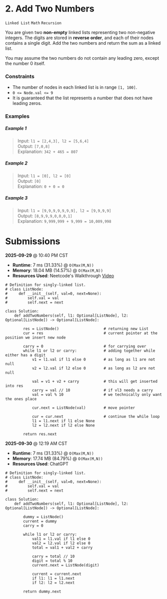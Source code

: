 # 2. Add Two Numbers
`Linked List` `Math` `Recursion`  

You are given two **non-empty** linked lists representing two non-negative integers. The digits are stored in **reverse order**, and each of their nodes contains a single digit. Add the two numbers and return the sum as a linked list. 

You may assume the two numbers do not contain any leading zero, except the number 0 itself.

### Constraints
* The number of nodes in each linked list is in range `[1, 100]`.
* `0 <= Node.val <= 9`
* It is guaranteed that the list represents a number that does not have leading zeros.

### Examples

##### Example 1
> Input: `l1 = [2,4,3], l2 = [5,6,4]`   
> Output: `[7,0,8]`    
> Explanation: `342 + 465 = 807`    

##### Example 2
> Input: `l1 = [0], l2 = [0]`    
> Output: `[0]`    
> Explanation: `0 + 0 = 0`    

##### Example 3
> Input: `l1 = [9,9,9,9,9,9,9], l2 = [9,9,9,9]`    
> Output: `[8,9,9,9,0,0,0,1]`    
> Explanation: `9,999,999 + 9,999 = 10,009,998` 

# Submissions

**2025-09-29** @ 10:40 PM CST   
- **Runtime**: 7 ms (31.33%) @ `O(Max(M,N))` 
- **Memory**: 18.04 MB (14.57%) @ `O(Max(M,N))` 
- **Resources Used**: Neetcode's Walkthrough [Video](https://www.youtube.com/watch?v=wgFPrzTjm7s)

```python3
# Definition for singly-linked list.
# class ListNode:
#     def __init__(self, val=0, next=None):
#         self.val = val
#         self.next = next

class Solution:
    def addTwoNumbers(self, l1: Optional[ListNode], l2: Optional[ListNode]) -> Optional[ListNode]:

        res = ListNode()                    # returning new List
        cur = res                           # current pointer at the position we insert new node
        
        carry = 0                           # for carrying over
        while l1 or l2 or carry:            # adding together while either has a digit
            v1 = l1.val if l1 else 0        # as long as l1 are not null
            v2 = l2.val if l2 else 0        # as long as l2 are not null
        
            val = v1 + v2 + carry           # this will get inserted into res
            carry = val // 10               # if vl3 needs a carry
            val = val % 10                  # we technically only want the ones place

            cur.next = ListNode(val)        # move pointer

            cur = cur.next                  # continue the while loop
            l1 = l1.next if l1 else None        
            l2 = l2.next if l2 else None 

        return res.next                    
```

**2025-09-30** @ 12:19 AM CST   
- **Runtime**: 7 ms (31.33%) @  `O(Max(M,N))`  
- **Memory**: 17.74 MB (84.79%) @ `O(Max(M,N))`   
- **Resources Used**: ChatGPT

```python3
# Definition for singly-linked list.
# class ListNode:
#     def __init__(self, val=0, next=None):
#         self.val = val
#         self.next = next

class Solution:
    def addTwoNumbers(self, l1: Optional[ListNode], l2: Optional[ListNode]) -> Optional[ListNode]:

        dummy = ListNode()
        current = dummy
        carry = 0
    
        while l1 or l2 or carry:
            val1 = l1.val if l1 else 0
            val2 = l2.val if l2 else 0
            total = val1 + val2 + carry
        
            carry = total // 10
            digit = total % 10
            current.next = ListNode(digit)
        
            current = current.next
            if l1: l1 = l1.next
            if l2: l2 = l2.next
        
        return dummy.next
```
